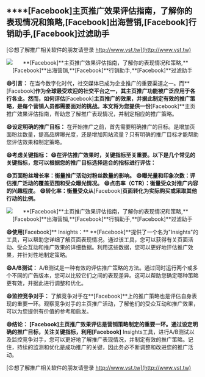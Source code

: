 ## ****[Facebook]**主页推广效果评估指南，了解你的表现情况和策略,**[Facebook]**出海营销,**[Facebook]**行销助手,**[Facebook]**过滤助手**

[😍想了解推广相关软件的朋友请登录 http://www.vst.tw](http://www.vst.tw)

 <center><img src="https://vst.tw/MP4/tuiguang/png/8.png" alt="**[Facebook]**主页推广效果评估指南，了解你的表现情况和策略,**[Facebook]**出海营销,**[Facebook]**行销助手,**[Facebook]**过滤助手"></center>

**😄引言：**
在当今数字化时代，社交媒体已成为企业推广的重要渠道之一。而**[Facebook]**作为全球最受欢迎的社交平台之一，其主页推广功能被广泛应用于各行各业。然而，如何评估**[Facebook]**主页推广的效果，并据此制定有效的推广策略，是每个营销人员都需要面对的挑战。本文将为您提供一份**[Facebook]**主页推广效果评估指南，帮助您了解推广表现情况，并制定相应的推广策略。

**😄设定明确的推广目标：**
在开始推广之前，首先需要明确推广的目标。是增加页面粉丝数量，提高品牌曝光度，还是增加网站流量？只有明确的推广目标才能帮助您评估效果和制定策略。

**😄考虑关键指标：**
**😄在评估推广效果时，关键指标至关重要。以下是几个常见的关键指标，您可以根据您的推广目标选择适合的指标进行评估：**

**😄页面粉丝增长率：衡量推广活动对粉丝数量的影响。**
**😄曝光量和印象次数：评估推广活动的覆盖范围和受众曝光情况。**
**😄点击率（CTR）：衡量受众对推广内容的兴趣程度。**
**😄转化率：衡量受众从**[Facebook]**页面转化为实际购买或采取其他行动的比例。**

 <center><img src="https://vst.tw/MP4/tuiguang/png/6.png" alt="**[Facebook]**主页推广效果评估指南，了解你的表现情况和策略,**[Facebook]**出海营销,**[Facebook]**行销助手,**[Facebook]**过滤助手"></center>

**😄使用**[Facebook]** Insights：**
**[Facebook]**提供了一个名为"Insights"的工具，可以帮助您详细了解页面表现情况。通过该工具，您可以获得有关页面活动、受众互动和推广效果的详细数据。利用这些数据，您可以更好地评估推广效果，并针对性地制定策略。

**😄A/B测试：**
A/B测试是一种有效的评估推广策略的方法。通过同时运行两个或多个不同的广告版本，您可以比较它们之间的表现差异。这可以帮助您确定哪种策略更有效，并据此进行调整和优化。

**😄监控竞争对手：**
了解竞争对手在**[Facebook]**上的推广策略也是评估自身表现的重要一环。观察竞争对手的主页推广活动，了解他们的受众互动和推广效果，可以为您提供有价值的参考和启发。

**😄结论：**
**[Facebook]**主页推广效果评估是营销策略制定的重要一环。通过设定明确的推广目标，关注关键指标，利用**[Facebook]** Insights工具，进行A/B测试以及监控竞争对手，您可以更好地了解推广表现情况，并制定有效的推广策略。记住，持续的监测和优化是成功推广的关键，因此务必不断调整和改进您的推广活动。

[😍想了解推广相关软件的朋友请登录 http://www.vst.tw](http://www.vst.tw)



